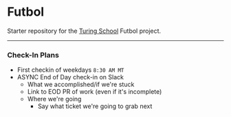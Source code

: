 # Futbol

Starter repository for the [Turing School](https://turing.io/) Futbol project.

---

### Check-In Plans
* First checkin of weekdays `8:30 AM MT`
* ASYNC End of Day check-in on Slack
  * What we accomplished/if we're stuck
  * Link to EOD PR of work (even if it's incomplete)
  * Where we're going
    * Say what ticket we're going to grab next
